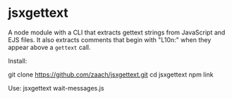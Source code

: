 
# jsxgettext

A node module with a CLI that extracts gettext strings from JavaScript and EJS files. It also extracts comments that begin with "L10n:" when they appear above a `gettext` call.

Install:

  git clone https://github.com/zaach/jsxgettext.git
  cd jsxgettext
  npm link

Use:
  jsxgettext wait-messages.js

